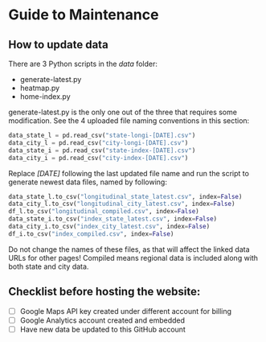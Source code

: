# Guide to Maintenance

## How to update data
There are 3 Python scripts in the *data* folder:
- generate-latest.py
- heatmap.py
- home-index.py

generate-latest.py is the only one out of the three that requires some modification.
See the 4 uploaded file naming conventions in this section:

```python
data_state_l = pd.read_csv("state-longi-[DATE].csv")
data_city_l = pd.read_csv("city-longi-[DATE].csv")
data_state_i = pd.read_csv("state-index-[DATE].csv")
data_city_i = pd.read_csv("city-index-[DATE].csv")
```

Replace *[DATE]* following the last updated file name and run the script to generate newest
data files, named by following:

```python
data_state_l.to_csv("longitudinal_state_latest.csv", index=False)
data_city_l.to_csv("longitudinal_city_latest.csv", index=False)
df_l.to_csv("longitudinal_compiled.csv", index=False)
data_state_i.to_csv("index_state_latest.csv", index=False)
data_city_i.to_csv("index_city_latest.csv", index=False)
df_i.to_csv("index_compiled.csv", index=False)
```
Do not change the names of these files, as that will affect the linked data URLs for other pages!
Compiled means regional data is included along with both state and city data.

## Checklist before hosting the website:
- [ ] Google Maps API key created under different account for billing
- [ ] Google Analytics account created and embedded
- [ ] Have new data be updated to this GitHub account
